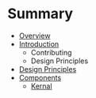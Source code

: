 # Summary

* [Overview](README.md)
* [Introduction](introduction/README.md)
   * Contributing
   * Design Principles
* [Design Principles](introduction/design-principles.md)
* [Components](components/README.md)
   * [Kernal](components/kernal.md)

